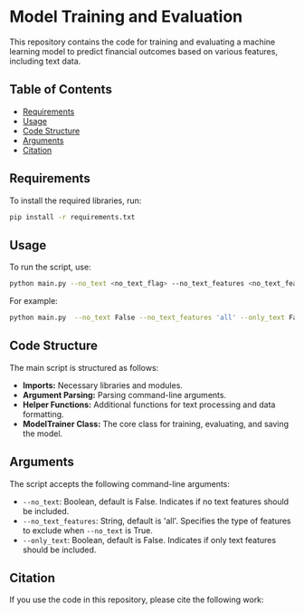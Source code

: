# Model Training and Evaluation

This repository contains the code for training and evaluating a machine learning model to predict financial outcomes based on various features, including text data.

## Table of Contents
- [Requirements](#requirements)
- [Usage](#usage)
- [Code Structure](#code-structure)
- [Arguments](#arguments)
- [Citation](#citation)

## Requirements

To install the required libraries, run:

```bash
pip install -r requirements.txt
```

## Usage

To run the script, use:

```bash
python main.py --no_text <no_text_flag> --no_text_features <no_text_features_value> --only_text <only_text_flag>
```

For example:

```bash
python main.py  --no_text False --no_text_features 'all' --only_text False
```

## Code Structure

The main script is structured as follows:

- **Imports:** Necessary libraries and modules.
- **Argument Parsing:** Parsing command-line arguments.
- **Helper Functions:** Additional functions for text processing and data formatting.
- **ModelTrainer Class:** The core class for training, evaluating, and saving the model.

## Arguments

The script accepts the following command-line arguments:

- `--no_text`: Boolean, default is False. Indicates if no text features should be included.
- `--no_text_features`: String, default is 'all'. Specifies the type of features to exclude when `--no_text` is True.
- `--only_text`: Boolean, default is False. Indicates if only text features should be included.

## Citation 

If you use the code in this repository, please cite the following work:

